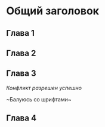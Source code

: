 # Общий заголовок
## Глава 1





## Глава 2






## Глава 3
*Конфликт разрешен успешно*

~Балуюсь со шрифтами~




## Глава 4